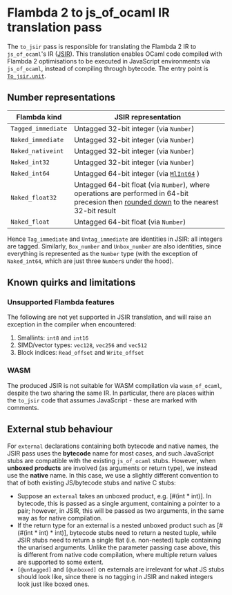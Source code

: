 # Flambda 2 to js_of_ocaml IR translation pass

The `to_jsir` pass is responsible for translating the Flambda 2 IR to `js_of_ocaml`'s IR ([JSIR](jsoo_imports/code.mli)). This translation enables OCaml code compiled with Flambda 2 optimisations to be executed in JavaScript environments via `js_of_ocaml`, instead of compiling through bytecode. The entry point is [`To_jsir.unit`](to_jsir.mli).

## Number representations
| Flambda kind       | JSIR representation                                                                                                                                                                                                |
|--------------------|--------------------------------------------------------------------------------------------------------------------------------------------------------------------------------------------------------------------|
| `Tagged_immediate` | Untagged 32-bit integer (via `Number`)                                                                                                                                                                             |
| `Naked_immediate`  | Untagged 32-bit integer (via `Number`)                                                                                                                                                                             |
| `Naked_nativeint`  | Untagged 32-bit integer (via `Number`)                                                                                                                                                                             |
| `Naked_int32`      | Untagged 32-bit integer (via `Number`)                                                                                                                                                                             |
| `Naked_int64`      | Untagged 64-bit integer (via [`MlInt64`](https://github.com/oxcaml/js_of_ocaml/blob/master/runtime/js/int64.js) )                                                                                                  |
| `Naked_float32`    | Untagged 64-bit float (via `Number`), where operations are performed in 64-bit precesion then [rounded down](https://github.com/oxcaml/js_of_ocaml/blob/master/runtime/js/float32.js) to the nearest 32-bit result |
| `Naked_float`      | Untagged 64-bit float (via `Number`)                                                                                                                                                                               |
Hence `Tag_immediate` and `Untag_immediate` are identities in JSIR: all integers are tagged. Similarly, `Box_number` and `Unbox_number` are also identities, since everything is represented as the `Number` type (with the exception of `Naked_int64`, which are just three `Number`s under the hood).

## Known quirks and limitations

### Unsupported Flambda features
The following are not yet supported in JSIR translation, and will raise an exception in the compiler when encountered:

1. Smallints: `int8` and `int16`
2. SIMD/vector types: `vec128`, `vec256` and `vec512`
3. Block indices: `Read_offset` and `Write_offset`

### WASM
The produced JSIR is not suitable for WASM compilation via `wasm_of_ocaml`, despite the two sharing the same IR.
In particular, there are places within the `to_jsir` code that assumes JavaScript - these are marked with comments.

## External stub behaviour
For `external` declarations containing both bytecode and native names, the JSIR pass uses the **bytecode** name for most cases, and such JavaScript stubs are compatible with the existing `js_of_ocaml` stubs.
However, when **unboxed products** are involved (as arguments or return type), we instead use the **native** name. In this case, we use a slightly different convention to that of both existing JS/bytecode stubs and native C stubs:
- Suppose an `external` takes an unboxed product, e.g. [#(int * int)]. In bytecode, this is passed as a single argument, containing a pointer to a pair; however, in JSIR, this will be passed as two arguments, in the same way as for native compilation.
- If the return type for an external is a nested unboxed product such as [#(#(int * int) * int)], bytecode stubs need to return a nested tuple, while JSIR stubs need to return a single flat (i.e. non-nested) tuple containing the unarised arguments. Unlike the parameter passing case above, this is different from native code compilation, where multiple return values are supported to some extent.
- `[@untagged]` and `[@unboxed]` on externals are irrelevant for what JS stubs should look like, since there is no tagging in JSIR and naked integers look just like boxed ones.
